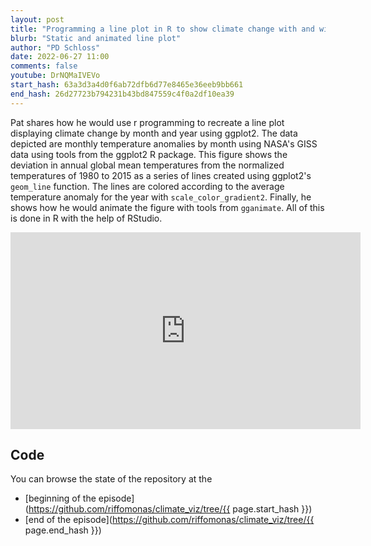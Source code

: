 ```yaml
---
layout: post
title: "Programming a line plot in R to show climate change with and without animation (CC225)"
blurb: "Static and animated line plot"
author: "PD Schloss"
date: 2022-06-27 11:00
comments: false
youtube: DrNQMaIVEVo
start_hash: 63a3d3a4d0f6ab72dfb6d77e8465e36eeb9bb661
end_hash: 26d27723b794231b43bd847559c4f0a2df10ea39
---
```


Pat shares how he would use r programming to recreate a line plot displaying climate change by month and year using ggplot2. The data depicted are monthly temperature anomalies by month using NASA's GISS data using tools from the ggplot2 R package. This figure shows the deviation in annual global mean temperatures from the normalized temperatures of 1980 to 2015 as a series of lines created using ggplot2's `geom_line` function. The lines are colored according to the average temperature anomaly for the year with `scale_color_gradient2`. Finally, he shows how he would animate the figure with tools from `gganimate`. All of this is done in R with the help of RStudio.


<iframe style="margin: 0 auto;display:block;" width="560" height="315" src="https://www.youtube.com/embed/{{ page.youtube }}" frameborder="0" allow="accelerometer; autoplay; encrypted-media; gyroscope; picture-in-picture" allowfullscreen></iframe>


## Code

You can browse the state of the repository at the
* [beginning of the episode](https://github.com/riffomonas/climate_viz/tree/{{ page.start_hash }})
* [end of the episode](https://github.com/riffomonas/climate_viz/tree/{{ page.end_hash }})

